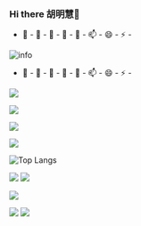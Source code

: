 ### Hi there 胡明慧👋

 - 🔭 - 🌱 - 👯 - 🤔 - 💬 - 📫 - 😄 - ⚡ -

![info](https://github-readme-stats.vercel.app/api?username=hmh1424638006&show_icons=true&count_private=true&hide=prs&theme=default_repocard)

 - 🔭 - 🌱 - 👯 - 🤔 - 💬 - 📫 - 😄 - ⚡ -


![](https://visitor-badge.glitch.me/badge?page_id=hmh1424638006.readme)

![](http://antzuhl.cn:4000/get/@hmh1424638006.readme)

[![](https://img.shields.io/badge/OS-Arch%20Linux-33aadd?style=flat-square&logo=arch-linux&logoColor=ffffff)](https://www.archlinux.org/)

![](https://img.shields.io/badge/-Nintendo%20Switch-e60012?style=flat-square&logo=nintendo%20switch&logoColor=ffffff)

![Top Langs](https://github-readme-stats.vercel.app/api/top-langs/?username=hmh1424638006)


[![](https://img.shields.io/badge/OS-Arch%20Linux-33aadd?style=flat-square&logo=arch-linux&logoColor=ffffff)](https://www.archlinux.org/)
[![](https://img.shields.io/badge/macOS-Hackintosh-292e33?style=flat-square&logo=apple&logoColor=ffffff)](https://www.tonymacx86.com/)


[![](https://img.shields.io/badge/Honor-V30-f5010c?style=flat-square&logo=huawei&logoColor=ffffff)](https://www.apple.com/)

![](https://img.shields.io/badge/-Nintendo%20Switch-e60012?style=flat-square&logo=nintendo%20switch&logoColor=ffffff)
[![](https://img.shields.io/badge/Steam-171a21?style=flat-square&logo=steam&logoColor=ffffff)](https://steamcommunity.com/id/antzuhl)





